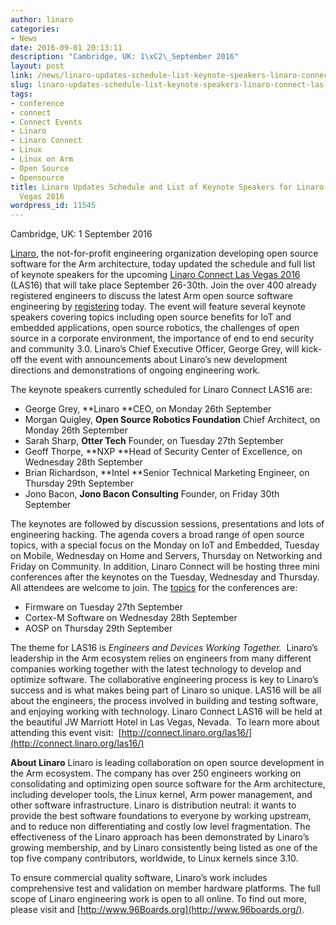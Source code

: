 ```yaml
---
author: linaro
categories:
- News
date: 2016-09-01 20:13:11
description: "Cambridge, UK: 1\xC2\_September 2016"
layout: post
link: /news/linaro-updates-schedule-list-keynote-speakers-linaro-connect-las-vegas-2016/
slug: linaro-updates-schedule-list-keynote-speakers-linaro-connect-las-vegas-2016
tags:
- conference
- connect
- Connect Events
- Linaro
- Linaro Connect
- Linux
- Linux on Arm
- Open Source
- Opensource
title: Linaro Updates Schedule and List of Keynote Speakers for Linaro Connect Las
  Vegas 2016
wordpress_id: 11545
---
```


Cambridge, UK: 1 September 2016

[Linaro](/), the not-for-profit engineering organization developing open source software for the Arm architecture, today updated the schedule and full list of keynote speakers for the upcoming [Linaro Connect Las Vegas 2016](http://connect.linaro.org/las16/) (LAS16) that will take place September 26-30th. Join the over 400 already registered engineers to discuss the latest Arm open source software engineering by [registering](https://www.eventbrite.co.uk/e/linaro-connect-las-vegas-2016-las16-tickets-21812925046?mc_cid=885b42f55f&mc_eid=7fd0e8f93e) today. The event will feature several keynote speakers covering topics including open source benefits for IoT and embedded applications, open source robotics, the challenges of open source in a corporate environment, the importance of end to end security and community 3.0. Linaro’s Chief Executive Officer, George Grey, will kick-off the event with announcements about Linaro’s new development directions and demonstrations of ongoing engineering work.

The keynote speakers currently scheduled for Linaro Connect LAS16 are:

  * George Grey, **Linaro **CEO, on Monday 26th September
  * Morgan Quigley, **Open Source Robotics Foundation** Chief Architect, on Monday 26th September
  * Sarah Sharp, **Otter Tech** Founder, on Tuesday 27th September
  * Geoff Thorpe, **NXP **Head of Security Center of Excellence, on Wednesday 28th September
  * Brian Richardson, **Intel **Senior Technical Marketing Engineer, on Thursday 29th September
  * Jono Bacon, **Jono Bacon Consulting** Founder, on Friday 30th September


The keynotes are followed by discussion sessions, presentations and lots of engineering hacking. The agenda covers a broad range of open source topics, with a special focus on the Monday on IoT and Embedded, Tuesday on Mobile, Wednesday on Home and Servers, Thursday on Networking and Friday on Community. In addition, Linaro Connect will be hosting three mini conferences after the keynotes on the Tuesday, Wednesday and Thursday. All attendees are welcome to join. The [topics](http://connect.linaro.org/about/) for the conferences are:  



  * Firmware on Tuesday 27th September
  * Cortex-M Software on Wednesday 28th September
  * AOSP on Thursday 29th September


The theme for LAS16 is _Engineers and Devices Working Together._  Linaro’s leadership in the Arm ecosystem relies on engineers from many different companies working together with the latest technology to develop and optimize software. The collaborative engineering process is key to Linaro’s success and is what makes being part of Linaro so unique. LAS16 will be all about the engineers, the process involved in building and testing software, and enjoying working with technology. Linaro Connect LAS16 will be held at the beautiful JW Marriott Hotel in Las Vegas, Nevada.  To learn more about attending this event visit:  [http://connect.linaro.org/las16/](http://connect.linaro.org/las16/)

**About Linaro**
Linaro is leading collaboration on open source development in the Arm ecosystem. The company has over 250 engineers working on consolidating and optimizing open source software for the Arm architecture, including developer tools, the Linux kernel, Arm power management, and other software infrastructure. Linaro is distribution neutral: it wants to provide the best software foundations to everyone by working upstream, and to reduce non differentiating and costly low level fragmentation. The effectiveness of the Linaro approach has been demonstrated by Linaro’s growing membership, and by Linaro consistently being listed as one of the top five company contributors, worldwide, to Linux kernels since 3.10.

To ensure commercial quality software, Linaro’s work includes comprehensive test and validation on member hardware platforms. The full scope of Linaro engineering work is open to all online. To find out more, please visit [](/) and [http://www.96Boards.org](http://www.96boards.org/).